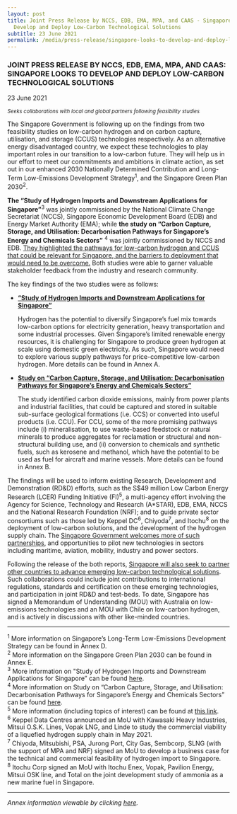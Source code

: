 ```yaml
---
layout: post
title: Joint Press Release by NCCS, EDB, EMA, MPA, and CAAS - Singapore Looks To
  Develop and Deploy Low-Carbon Technological Solutions
subtitle: 23 June 2021
permalink: /media/press-release/singapore-looks-to-develop-and-deploy-lc-technological-solution
---
```

### JOINT PRESS RELEASE BY NCCS, EDB, EMA, MPA, AND CAAS: SINGAPORE LOOKS TO DEVELOP AND DEPLOY LOW-CARBON TECHNOLOGICAL SOLUTIONS

23 June 2021

*<sub>Seeks collaborations with local and global partners following feasibility studies</sub>*

The Singapore Government is following up on the findings from two feasibility studies on low-carbon hydrogen and on carbon capture, utilisation, and storage (CCUS) technologies respectively. As an alternative energy disadvantaged country, we expect these technologies to play important roles in our transition to a low-carbon future. They will help us in our effort to meet our commitments and ambitions in climate action, as set out in our enhanced 2030 Nationally Determined Contribution and Long-Term Low-Emissions Development Strategy<sup>1</sup>, and the Singapore Green Plan 2030<sup>2</sup>.

**The “Study of Hydrogen Imports and Downstream Applications for Singapore”**<sup>3</sup> was jointly commissioned by the National Climate Change Secretariat (NCCS), Singapore Economic Development Board (EDB) and Energy Market Authority (EMA); while **the study on “Carbon Capture, Storage, and Utilisation: Decarbonisation Pathways for Singapore’s Energy and Chemicals Sectors”** <sup>4</sup> was jointly commissioned by NCCS and EDB. <u>They highlighted the pathways for low-carbon hydrogen and CCUS that could be relevant for Singapore, and the barriers to deployment that would need to be overcome.</u> Both studies were able to garner valuable stakeholder feedback from the industry and research community.

The key findings of the two studies were as follows:

   * **<u>“Study of Hydrogen Imports and Downstream Applications for Singapore”</u>**
   
      Hydrogen has the potential to diversify Singapore’s fuel mix towards low-carbon options for electricity generation, heavy transportation and some industrial processes. Given Singapore’s limited renewable energy resources, it is challenging for Singapore to produce green hydrogen at scale using domestic green electricity. As such, Singapore would need to explore various supply pathways for price-competitive low-carbon hydrogen. More details can be found in Annex A.


   * **<u>Study on “Carbon Capture, Storage, and Utilisation: Decarbonisation Pathways for Singapore’s Energy and Chemicals Sectors”</u>**

      The study identified carbon dioxide emissions, mainly from power plants and industrial facilities, that could be captured and stored in suitable sub-surface geological formations (i.e. CCS) or converted into useful products (i.e. CCU). For CCU, some of the more promising pathways include (i) mineralisation, to use waste-based feedstock or natural minerals to produce aggregates for reclamation or structural and non-structural building use, and (ii) conversion to chemicals and synthetic fuels, such as kerosene and methanol, which have the potential to be used as fuel for aircraft and marine vessels. More details can be found in Annex B.


The findings will be used to inform existing Research, Development and Demonstration (RD&D) efforts, such as the S$49 million Low Carbon Energy Research (LCER) Funding Initiative (FI)<sup>5</sup>, a multi-agency effort involving the Agency for Science, Technology and Research (A*STAR), EDB, EMA, NCCS and the National Research Foundation (NRF); and to guide private sector consortiums such as those led by Keppel DC<sup>6</sup>, Chiyoda<sup>7</sup>, and Itochu<sup>8</sup> on the deployment of low-carbon solutions, and the development of the hydrogen supply chain. The <u>Singapore Government welcomes more of such partnerships</u>, and opportunities to pilot new technologies in sectors including maritime, aviation, mobility, industry and power sectors.

Following the release of the both reports, <u>Singapore will also seek to partner other countries to advance emerging low-carbon technological solutions</u>. Such collaborations could include joint contributions to international regulations, standards and certification on these emerging technologies, and participation in joint RD&D and test-beds. To date, Singapore has signed a Memorandum of Understanding (MOU) with Australia on low-emissions technologies and an MOU with Chile on low-carbon hydrogen, and is actively in discussions with other like-minded countries.

----------

<sup>1</sup> More information on Singapore’s Long-Term Low-Emissions Development Strategy can be found in Annex D.
<br><sup>2</sup> More information on the Singapore Green Plan 2030 can be found in Annex E.
<br><sup>3</sup> More information on "Study of Hydrogen Imports and Downstream Applications for Singapore” can be found [here](https://go.gov.sg/study-of-hydrogen-imports-and-downstream-applications-for-singapore).
<br><sup>4</sup> More information on Study on “Carbon Capture, Storage, and Utilisation: Decarbonisation Pathways for Singapore’s Energy and Chemicals Sectors” can be found [here](https://go.gov.sg/carbon-capture-utilisation-and-storage-decarbonisation-pathway-for-singapore-energy-and-chemical-sectors-pdf).
<br><sup>5</sup> More information (including topics of interest) can be found at <a href= "https://www.a-star.edu.sg/Research/funding-opportunities/lcer-fi-grant">this link</a>.
<br><sup>6</sup> Keppel Data Centres announced an MoU with Kawasaki Heavy Industries, Mitsui O.S.K. Lines, Vopak LNG, and Linde to study the commercial viability of a liquefied hydrogen supply chain in May 2021.
<br><sup>7</sup> Chiyoda, Mitsubishi, PSA, Jurong Port, City Gas, Sembcorp, SLNG (with the support of MPA and NRF) signed an MoU to develop a business case for the technical and commercial feasibility of hydrogen import to Singapore.
<br><sup>8</sup> Itochu Corp signed an MoU with Itochu Enex, Vopak, Pavilion Energy, Mitsui OSK line, and Total on the joint development study of ammonia as a new marine fuel in Singapore.


---------

*Annex information viewable by clicking [<a href="/files/docs/default-source/news-documents/hc_ccus_press_release_230621.pdf" target="_blank">here</a>](/files/docs/default-source/news-documents/hc_ccus_press_release_230621.pdf).*